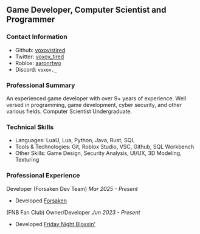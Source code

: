 ## Game Developer, Computer Scientist and Programmer

### Contact Information
- Github: [voxovistired](https://github.com/voxovistired)
- Twitter: [voxov_tired](https://x.com/voxov_tired)
- Roblox: [aaronrtwo](https://www.roblox.com/users/87009930/profile)
- Discord: ``voxov._``

### Professional Summary
An experienced game developer with over 9+ years of experience. Well versed in programming, game development, cyber security, and other various fields.
Computer Scientist Undergraduate.

### Technical Skills
- Languages: LuaU, Lua, Python, Java, Rust, SQL
- Tools & Technologies: Git, Roblox Studio, VSC, Github, SQL Workbench
- Other Skills: Game Design, Security Analysis, UI/UX, 3D Modeling, Texturing

### Professional Experience
Developer
(Forsaken Dev Team)
*Mar 2025 - Present*
- Developed [Forsaken](https://www.roblox.com/games/18687417158/Forsaken)

(FNB Fan Club)
Owner/Developer
*Jun 2023 - Present*
- Developed [Friday Night Bloxxin'](https://www.roblox.com/games/7603193259/Friday-Night-Bloxxin)
